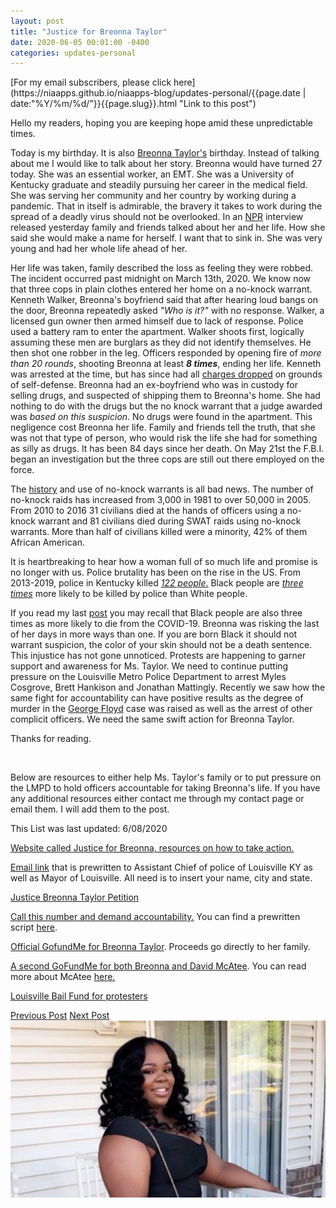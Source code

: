 ```yaml
---
layout: post
title: "Justice for Breonna Taylor"
date: 2020-06-05 00:01:00 -0400
categories: updates-personal
---
```

 <meta name="description" content="Today is my birthday. It is also Breonna Taylor's. Instead of talking about me I would like to talk about her story.">
<div class="feed" markdown="1">
 [For my email subscribers, please click here](https://niaapps.github.io/niaapps-blog/updates-personal/{{page.date | date:"%Y/%m/%d/"}}{{page.slug}}.html "Link to this post")
</div>

Hello my readers, hoping you are keeping hope amid these unpredictable times.

Today is my birthday. It is also <a href="https://www.cbsnews.com/news/breonna-taylor-fbi-investigation-shooting-louisville-police/" target="_blank" title="">Breonna </a><a href="https://en.wikipedia.org/wiki/Shooting_of_Breonna_Taylor" target="_blank" title="">Taylor's</a> birthday. Instead of talking about me I would like to talk about her story. Breonna would have turned 27 today. She was an essential worker, an EMT. She was a University of Kentucky graduate and steadily pursuing her career in the medical field. She was serving her community and her country by working during a  pandemic. That in itself is admirable,  the bravery it takes to work during the spread of a deadly virus should  not be overlooked. In an <a href="" target="_blank" title="https://www.npr.org/2020/06/04/869930040/as-the-nation-chants-her-name-breonna-taylors-family-grieves-a-life-robbed">NPR</a> interview released yesterday family and friends talked about her and her life. How she said she would make a name for herself. I want that to sink in. She was very young and had her whole life ahead of her. 

Her life was taken, family described the loss as feeling they were robbed. The incident occurred past midnight on March 13th, 2020. We know now that three cops in plain clothes entered her home on a no-knock warrant. Kenneth Walker, Breonna's boyfriend said that after hearing loud bangs on the door, Breonna repeatedly asked _"Who is it?"_ with no response. Walker, a licensed gun owner then armed himself due to lack of response. Police used a battery ram to enter the apartment. Walker shoots first, logically assuming these men are burglars as they did not identify themselves. He then shot one robber in the leg. Officers responded by opening fire of _more than 20 rounds_, shooting Breonna at least **_8 times_**, ending her life. Kenneth was arrested at the time, but has since had all <a href="https://www.boston25news.com/news/trending/charges-dropped-against-breonna-taylors-boyfriend-police-chief-retires-fbi-joins-probe/MDUWBEGADNHSVKIWVV3G42BZLA/" target="_blank" title="">charges dropped</a> on grounds of self-defense. Breonna had an ex-boyfriend who was in custody for selling drugs, and suspected of shipping them to Breonna's home. She had nothing to do with the drugs but the no knock warrant that a judge awarded was _based on this suspicion_. No drugs were found in the apartment. This negligence cost Breonna her life. Family and friends tell the truth, that she was not that type of person, who would risk the life she had for something as silly as drugs. It has been 84 days since her death. On May 21st the F.B.I. began an investigation but the three cops are still out there employed on the force. 

The <a href="https://en.wikipedia.org/wiki/No-knock_warrant#cite_note-nyt19m-1 " target="_blank" title="">history</a> and use of no-knock warrants is all bad news. The number of no-knock raids has increased from 3,000 in 1981 to over 50,000 in 2005. From 2010 to 2016 31 civilians died at the hands of officers using a no-knock warrant and 81 civilians died during SWAT raids using no-knock warrants. More than half of civilians killed were a minority, 42% of them African American. 

It is heartbreaking to hear how a woman full of so much life and promise is no longer with us. Police brutality has been on the rise in the US. From 2013-2019, police in Kentucky killed <a href="https://mappingpoliceviolence.org/" target="_blank" title="">_122 people_.</a> Black people are <a href="https://mappingpoliceviolence.org/" target="_blank" title="">_three times_</a> more likely to be killed by police than White people.

If you read my last <a href="https://niaapps.github.io/niaapps-blog/updates-personal/2020/05/31/Black-Lives-Matter.html" target="_blank" title="">post</a> you may recall that Black people are also three times as more likely to die from the COVID-19. Breonna was risking the last of her days in more ways than one. If you are born Black it should not warrant suspicion, the color of your skin should not be a death sentence. This injustice has not gone unnoticed. Protests are happening to garner support and awareness for Ms. Taylor. We need to continue putting pressure on the Louisville Metro Police Department to arrest Myles Cosgrove, Brett Hankison and Jonathan Mattingly. Recently we saw how the same fight for accountability can have positive results as the degree of murder in the <a href="https://www.nbcnews.com/news/us-news/3-more-minneapolis-officers-charged-george-floyd-death-derek-chauvin-n1222796" target="_blank" title="">George Floyd</a> case was raised as well as the arrest of other complicit officers. We need the same swift action for Breonna Taylor. 

Thanks for reading. 

&nbsp;&nbsp;&nbsp; 
&nbsp;&nbsp;&nbsp; 

Below are resources to either help Ms. Taylor's family or to put pressure on the LMPD to hold officers accountable for taking Breonna's life. If you have any additional resources either contact me through my contact page or email them. I will add them to the post.

This List was last updated: 6/08/2020

<a href="https://justiceforbreonna.org/" target="_blank" title="">Website called Justice for Breonna, resources on how to take action.</a>

<a href="https://t.co/K6DVLZWJ9B?amp=1" target="_blank" title="">Email link</a> that is prewritten to Assistant Chief of police of Louisville KY as well as Mayor of Louisville. All need is to insert your name, city and state.

<a href="https://www.change.org/p/andy-beshear-justice-for-breonna-taylor?utm_content=cl_sharecopy_22077589_en-US%3Av4&recruiter=852527036&recruited_by_id=20111c80-ad63-11e8-9a3a-a76981400f4b&utm_source=share_petition&utm_medium=copylink&utm_campaign=psf_combo_share_abi&utm_term=psf_combo_share_initial" target="_blank" title="">Justice Breonna Taylor Petition</a>

<a href="https://twitter.com/CHlSMOSA/status/1268253644920483840/photo/1" target="_blank" title="">Call this number and demand accountability.</a> You can find a prewritten script <a href="https://twitter.com/BerniceKing/status/1269636063632527360" target="_blank" title="">here</a>.

<a href="https://www.gofundme.com/f/9v4q2-justice-for-breonna-taylor" target="_blank" title="">Official GofundMe for Breonna Taylor</a>. Proceeds go directly to her family.

<a href="https://www.gofundme.com/f/r3w76-raising-money-for-breonna-taylor-and-david-macatee" target="_blank" title="">A second GoFundMe for both Breonna and David McAtee</a>. You can read more about McAtee <a href="https://www.cnn.com/2020/06/02/us/david-mcatee-louisville-what-we-know-trnd/index.html" target="_blank" title="">here.</a>

<a href="https://actionnetwork.org/fundraising/louisville-community-bail-fund" target="_blank" title="">Louisville Bail Fund for protesters</a>

<div class="button-post">
    <a href="https://niaapps.github.io/niaapps-blog/updates-personal/2020/05/31/Black-Lives-Matter.html" class="post-button" id="button-nxt">Previous Post</a>
    <a href="https://niaapps.github.io/niaapps-blog/updates-personal/2020/06/10/Quarantine-Playlist.html" class="post-button" id="button-nxt">Next Post</a>

  </div>


  <div class="thumbnail">
  <img id="bre" src="/../../images/breonna2.jpg" alt="Breonna Taylor">
  </div>